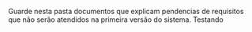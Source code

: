 Guarde nesta pasta documentos que explicam pendencias de requisitos que não serão atendidos na primeira versão do sistema.
Testando